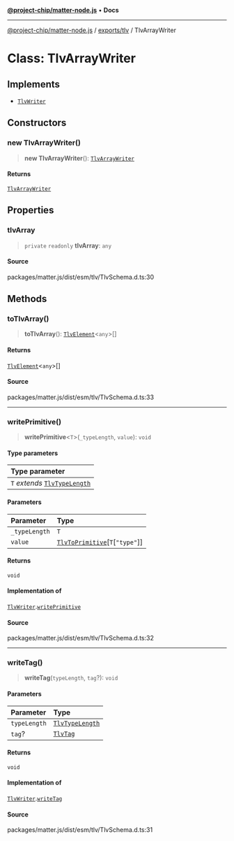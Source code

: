 [**@project-chip/matter-node.js**](../../../README.md) • **Docs**

***

[@project-chip/matter-node.js](../../../modules.md) / [exports/tlv](../README.md) / TlvArrayWriter

# Class: TlvArrayWriter

## Implements

- [`TlvWriter`](../interfaces/TlvWriter.md)

## Constructors

### new TlvArrayWriter()

> **new TlvArrayWriter**(): [`TlvArrayWriter`](TlvArrayWriter.md)

#### Returns

[`TlvArrayWriter`](TlvArrayWriter.md)

## Properties

### tlvArray

> `private` `readonly` **tlvArray**: `any`

#### Source

packages/matter.js/dist/esm/tlv/TlvSchema.d.ts:30

## Methods

### toTlvArray()

> **toTlvArray**(): [`TlvElement`](../README.md#tlvelementt)\<`any`\>[]

#### Returns

[`TlvElement`](../README.md#tlvelementt)\<`any`\>[]

#### Source

packages/matter.js/dist/esm/tlv/TlvSchema.d.ts:33

***

### writePrimitive()

> **writePrimitive**\<`T`\>(`_typeLength`, `value`): `void`

#### Type parameters

| Type parameter |
| :------ |
| `T` *extends* [`TlvTypeLength`](../README.md#tlvtypelength) |

#### Parameters

| Parameter | Type |
| :------ | :------ |
| `_typeLength` | `T` |
| `value` | [`TlvToPrimitive`](../README.md#tlvtoprimitive)\[`T`\[`"type"`\]\] |

#### Returns

`void`

#### Implementation of

[`TlvWriter`](../interfaces/TlvWriter.md).[`writePrimitive`](../interfaces/TlvWriter.md#writeprimitive)

#### Source

packages/matter.js/dist/esm/tlv/TlvSchema.d.ts:32

***

### writeTag()

> **writeTag**(`typeLength`, `tag`?): `void`

#### Parameters

| Parameter | Type |
| :------ | :------ |
| `typeLength` | [`TlvTypeLength`](../README.md#tlvtypelength) |
| `tag`? | [`TlvTag`](../README.md#tlvtag) |

#### Returns

`void`

#### Implementation of

[`TlvWriter`](../interfaces/TlvWriter.md).[`writeTag`](../interfaces/TlvWriter.md#writetag)

#### Source

packages/matter.js/dist/esm/tlv/TlvSchema.d.ts:31

